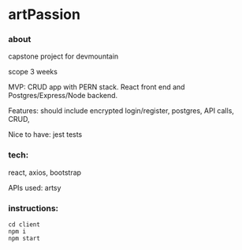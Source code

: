 # artPassion

### about

capstone project for devmountain

scope 3 weeks

MVP: CRUD app with PERN stack. React front end and Postgres/Express/Node backend.

Features: should include encrypted login/register, postgres, API calls, CRUD, 

Nice to have: jest tests

### tech:

react, axios, bootstrap

APIs used: artsy


### instructions:

```
cd client
npm i
npm start
```